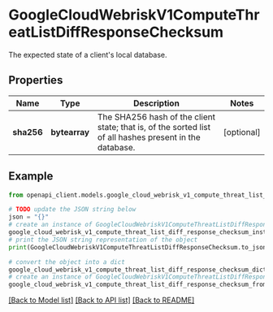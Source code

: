 # GoogleCloudWebriskV1ComputeThreatListDiffResponseChecksum

The expected state of a client's local database.

## Properties

Name | Type | Description | Notes
------------ | ------------- | ------------- | -------------
**sha256** | **bytearray** | The SHA256 hash of the client state; that is, of the sorted list of all hashes present in the database. | [optional] 

## Example

```python
from openapi_client.models.google_cloud_webrisk_v1_compute_threat_list_diff_response_checksum import GoogleCloudWebriskV1ComputeThreatListDiffResponseChecksum

# TODO update the JSON string below
json = "{}"
# create an instance of GoogleCloudWebriskV1ComputeThreatListDiffResponseChecksum from a JSON string
google_cloud_webrisk_v1_compute_threat_list_diff_response_checksum_instance = GoogleCloudWebriskV1ComputeThreatListDiffResponseChecksum.from_json(json)
# print the JSON string representation of the object
print(GoogleCloudWebriskV1ComputeThreatListDiffResponseChecksum.to_json())

# convert the object into a dict
google_cloud_webrisk_v1_compute_threat_list_diff_response_checksum_dict = google_cloud_webrisk_v1_compute_threat_list_diff_response_checksum_instance.to_dict()
# create an instance of GoogleCloudWebriskV1ComputeThreatListDiffResponseChecksum from a dict
google_cloud_webrisk_v1_compute_threat_list_diff_response_checksum_from_dict = GoogleCloudWebriskV1ComputeThreatListDiffResponseChecksum.from_dict(google_cloud_webrisk_v1_compute_threat_list_diff_response_checksum_dict)
```
[[Back to Model list]](../README.md#documentation-for-models) [[Back to API list]](../README.md#documentation-for-api-endpoints) [[Back to README]](../README.md)


